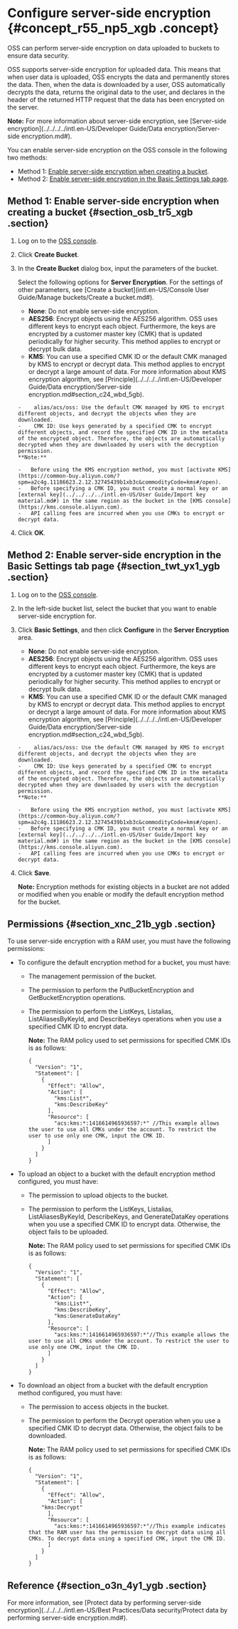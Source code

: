# Configure server-side encryption {#concept_r55_np5_xgb .concept}

OSS can perform server-side encryption on data uploaded to buckets to ensure data security.

OSS supports server-side encryption for uploaded data. This means that when user data is uploaded, OSS encrypts the data and permanently stores the data. Then, when the data is downloaded by a user, OSS automatically decrypts the data, returns the original data to the user, and declares in the header of the returned HTTP request that the data has been encrypted on the server.

**Note:** For more information about server-side encryption, see [Server-side encryption](../../../../intl.en-US/Developer Guide/Data encryption/Server-side encryption.md#).

You can enable server-side encryption on the OSS console in the following two methods:

-   Method 1: [Enable server-side encryption when creating a bucket](#).
-   Method 2: [Enable server-side encryption in the Basic Settings tab page](#).

## Method 1: Enable server-side encryption when creating a bucket {#section_osb_tr5_xgb .section}

1.  Log on to the [OSS console](https://oss.console.aliyun.com/).
2.  Click **Create Bucket**.
3.  In the **Create Bucket** dialog box, input the parameters of the bucket.

    Select the following options for **Server Encryption**. For the settings of other parameters, see [Create a bucket](intl.en-US/Console User Guide/Manage buckets/Create a bucket.md#).

    -    **None**: Do not enable server-side encryption.
    -    **AES256**: Encrypt objects using the AES256 algorithm. OSS uses different keys to encrypt each object. Furthermore, the keys are encrypted by a customer master key \(CMK\) that is updated periodically for higher security. This method applies to encrypt or decrypt bulk data.
    -    **KMS**: You can use a specified CMK ID or the default CMK managed by KMS to encrypt or decrypt data. This method applies to encrypt or decrypt a large amount of data. For more information about KMS encryption algorithm, see [Principle](../../../../intl.en-US/Developer Guide/Data encryption/Server-side encryption.md#section_c24_wbd_5gb).

        -    alias/acs/oss: Use the default CMK managed by KMS to encrypt different objects, and decrypt the objects when they are downloaded.
        -    CMK ID: Use keys generated by a specified CMK to encrypt different objects, and record the specified CMK ID in the metadata of the encrypted object. Therefore, the objects are automatically decrypted when they are downloaded by users with the decryption permission.
        **Note:** 

        -   Before using the KMS encryption method, you must [activate KMS](https://common-buy.aliyun.com/?spm=a2c4g.11186623.2.12.32745439b1xb3c&commodityCode=kms#/open).
        -   Before specifying a CMK ID, you must create a normal key or an [external key](../../../../intl.en-US/User Guide/Import key material.md#) in the same region as the bucket in the [KMS console](https://kms.console.aliyun.com).
        -   API calling fees are incurred when you use CMKs to encrypt or decrypt data.
4.  Click **OK**.

## Method 2: Enable server-side encryption in the Basic Settings tab page {#section_twt_yx1_ygb .section}

1.  Log on to the [OSS console](https://oss.console.aliyun.com/).
2.  In the left-side bucket list, select the bucket that you want to enable server-side encryption for.
3.  Click **Basic Settings**, and then click **Configure** in the **Server Encryption** area.
    -    **None**: Do not enable server-side encryption.
    -    **AES256**: Encrypt objects using the AES256 algorithm. OSS uses different keys to encrypt each object. Furthermore, the keys are encrypted by a customer master key \(CMK\) that is updated periodically for higher security. This method applies to encrypt or decrypt bulk data.
    -    **KMS**: You can use a specified CMK ID or the default CMK managed by KMS to encrypt or decrypt data. This method applies to encrypt or decrypt a large amount of data. For more information about KMS encryption algorithm, see [Principle](../../../../intl.en-US/Developer Guide/Data encryption/Server-side encryption.md#section_c24_wbd_5gb).

        -    alias/acs/oss: Use the default CMK managed by KMS to encrypt different objects, and decrypt the objects when they are downloaded.
        -    CMK ID: Use keys generated by a specified CMK to encrypt different objects, and record the specified CMK ID in the metadata of the encrypted object. Therefore, the objects are automatically decrypted when they are downloaded by users with the decryption permission.
        **Note:** 

        -   Before using the KMS encryption method, you must [activate KMS](https://common-buy.aliyun.com/?spm=a2c4g.11186623.2.12.32745439b1xb3c&commodityCode=kms#/open).
        -   Before specifying a CMK ID, you must create a normal key or an [external key](../../../../intl.en-US/User Guide/Import key material.md#) in the same region as the bucket in the [KMS console](https://kms.console.aliyun.com).
        -   API calling fees are incurred when you use CMKs to encrypt or decrypt data.
4.  Click **Save**.

    **Note:** Encryption methods for existing objects in a bucket are not added or modified when you enable or modify the default encryption method for the bucket.


## Permissions {#section_xnc_21b_ygb .section}

To use server-side encryption with a RAM user, you must have the following permissions:

-   To configure the default encryption method for a bucket, you must have:
    -   The management permission of the bucket.
    -   The permission to perform the PutBucketEncryption and GetBucketEncryption operations.
    -   The permission to perform the ListKeys, Listalias, ListAliasesByKeyId, and DescribeKeys operations when you use a specified CMK ID to encrypt data.

        **Note:** The RAM policy used to set permissions for specified CMK IDs is as follows:

        ```
        {
          "Version": "1",
          "Statement": [
            {
              "Effect": "Allow",
              "Action": [
                "kms:List*",
                "kms:DescribeKey"    
              ],
              "Resource": [
                "acs:kms:*:1416614965936597:*" //This example allows the user to use all CMKs under the account. To restrict the user to use only one CMK, input the CMK ID.
              ]
            }
          ]
        }
        ```

-   To upload an object to a bucket with the default encryption method configured, you must have:
    -   The permission to upload objects to the bucket.
    -   The permission to perform the ListKeys, Listalias, ListAliasesByKeyId, DescribeKeys, and GenerateDataKey operations when you use a specified CMK ID to encrypt data. Otherwise, the object fails to be uploaded.

        **Note:** The RAM policy used to set permissions for specified CMK IDs is as follows:

        ```
        {
          "Version": "1",
          "Statement": [
            {
              "Effect": "Allow",
              "Action": [
                "kms:List*",
                "kms:DescribeKey",
                "kms:GenerateDataKey"
              ],
              "Resource": [
                "acs:kms:*:1416614965936597:*"//This example allows the user to use all CMKs under the account. To restrict the user to use only one CMK, input the CMK ID.
              ]
            }
          ]
        }
        ```

-   To download an object from a bucket with the default encryption method configured, you must have:
    -   The permission to access objects in the bucket.
    -   The permission to perform the Decrypt operation when you use a specified CMK ID to decrypt data. Otherwise, the object fails to be downloaded.

        **Note:** The RAM policy used to set permissions for specified CMK IDs is as follows:

        ```
        {
          "Version": "1",
          "Statement": [
            {
              "Effect": "Allow",
              "Action": [
            "kms:Decrypt"
              ],
              "Resource": [
                "acs:kms:*:1416614965936597:*"//This example indicates that the RAM user has the permission to decrypt data using all CMKs. To decrypt data using a specified CMK, input the CMK ID.
              ]
            }
          ]
        }
        ```


## Reference {#section_o3n_4y1_ygb .section}

For more information, see [Protect data by performing server-side encryption](../../../../intl.en-US/Best Practices/Data security/Protect data by performing server-side encryption.md#).

